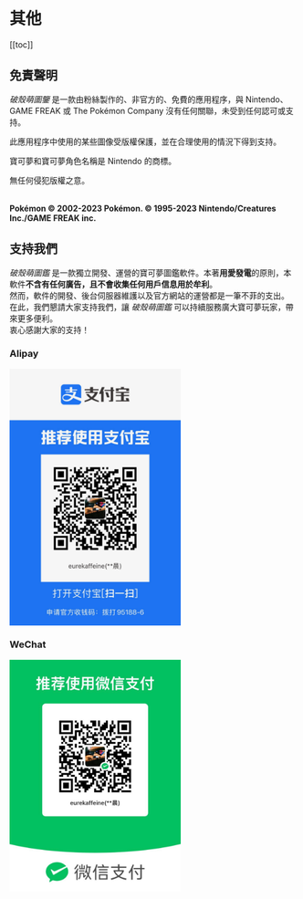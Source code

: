 

# 其他
[[toc]]
## 免責聲明

_破殼萌圖鑒_ 是一款由粉絲製作的、非官方的、免費的應用程序，與 Nintendo、GAME FREAK 或 The Pokémon Company 沒有任何關聯，未受到任何認可或支持。 

此應用程序中使用的某些圖像受版權保護，並在合理使用的情況下得到支持。

寶可夢和寶可夢角色名稱是 Nintendo 的商標。 

無任何侵犯版權之意。

\
**Pokémon © 2002-2023 Pokémon. © 1995-2023 Nintendo/Creatures Inc./GAME FREAK inc.**

## 支持我們

_破殼萌圖鑑_ 是一款獨立開發、運營的寶可夢圖鑑軟件。本著**用愛發電**的原則，本軟件**不含有任何廣告，且不會收集任何用戶信息用於牟利**。\
                然而，軟件的開發、後台伺服器維護以及官方網站的運營都是一筆不菲的支出。\
                在此，我們懇請大家支持我們，讓 _破殼萌圖鑑_ 可以持續服務廣大寶可夢玩家，帶來更多便利。\
                衷心感謝大家的支持！
                
### Alipay
<img src="../../.vuepress/public/qr_alipay.jpg" width = "300" alt="Alipay QR Code" align=center />

### WeChat
<img src="../../.vuepress/public/qr_wechat.jpg" width = "300" alt="WeChat QR Code" align=center />